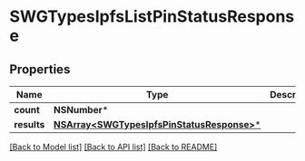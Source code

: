# SWGTypesIpfsListPinStatusResponse

## Properties
Name | Type | Description | Notes
------------ | ------------- | ------------- | -------------
**count** | **NSNumber*** |  | [optional] 
**results** | [**NSArray&lt;SWGTypesIpfsPinStatusResponse&gt;***](SWGTypesIpfsPinStatusResponse.md) |  | [optional] 

[[Back to Model list]](../README.md#documentation-for-models) [[Back to API list]](../README.md#documentation-for-api-endpoints) [[Back to README]](../README.md)


